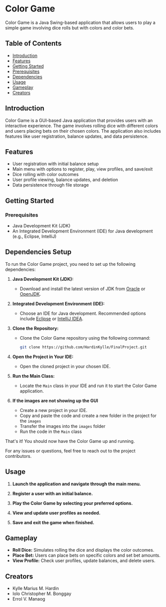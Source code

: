 # Color Game

Color Game is a Java Swing-based application that allows users to play a simple game involving dice rolls but with colors and color bets.

## Table of Contents

- [Introduction](#introduction)
- [Features](#features)
- [Getting Started](#getting-started)
- [Prerequisites](#prerequisites)
- [Dependencies](#Dependencies-Setup)
- [Usage](#usage)
- [Gameplay](#gameplay)
- [Creators](#creators)

## Introduction

Color Game is a GUI-based Java application that provides users with an interactive experience. The game involves rolling dice with different colors and users placing bets on their chosen colors. The application also includes features like user registration, balance updates, and data persistence.

## Features

- User registration with initial balance setup
- Main menu with options to register, play, view profiles, and save/exit
- Dice rolling with color outcomes
- User profile viewing, balance updates, and deletion
- Data persistence through file storage

## Getting Started

### Prerequisites

- Java Development Kit (JDK)
- An Integrated Development Environment (IDE) for Java development (e.g., Eclipse, IntelliJ)

## Dependencies Setup

To run the Color Game project, you need to set up the following dependencies:

1. **Java Development Kit (JDK):**
   - Download and install the latest version of JDK from [Oracle](https://www.oracle.com/java/technologies/javase-downloads.html) or [OpenJDK](https://adoptopenjdk.net/).

2. **Integrated Development Environment (IDE):**
   - Choose an IDE for Java development. Recommended options include [Eclipse](https://www.eclipse.org/downloads/) or [IntelliJ IDEA](https://www.jetbrains.com/idea/download/).

3. **Clone the Repository:**
   - Clone the Color Game repository using the following command:
     ```bash
     git clone https://github.com/HardinKylle/FinalProject.git
     ```

4. **Open the Project in Your IDE:**
   - Open the cloned project in your chosen IDE.

5. **Run the Main Class:**
   - Locate the `Main` class in your IDE and run it to start the Color Game application.
  
6. **If the images are not showing up the GUI**
   - Create a new project in your IDE.
   - Copy and paste the code and create a new folder in the project for the `images`
   - Transfer the images into the `images` folder
   - Run the code in the `Main` class

That's it! You should now have the Color Game up and running.

For any issues or questions, feel free to reach out to the project contributors.

## Usage

1. **Launch the application and navigate through the main menu.**

2. **Register a user with an initial balance.**

3. **Play the Color Game by selecting your preferred options.**

4. **View and update user profiles as needed.**

5. **Save and exit the game when finished.**
   
## Gameplay

- **Roll Dice:** Simulates rolling the dice and displays the color outcomes.
- **Place Bet:** Users can place bets on specific colors and set bet amounts.
- **View Profile:** Check user profiles, update balances, and delete users.

## Creators

- Kylle Marius M. Hardin
- Iolo Christopher M. Bonggay
- Errol V. Manaog
